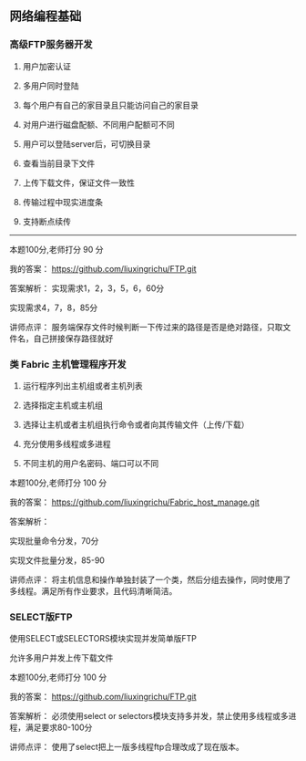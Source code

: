 ## 网络编程基础 ##
### 高级FTP服务器开发 ###

1. 用户加密认证

2. 多用户同时登陆

3. 每个用户有自己的家目录且只能访问自己的家目录

4. 对用户进行磁盘配额、不同用户配额可不同

5. 用户可以登陆server后，可切换目录

6. 查看当前目录下文件

7. 上传下载文件，保证文件一致性

8. 传输过程中现实进度条

9. 支持断点续传

-----------------------------
本题100分,老师打分 90 分

我的答案：
https://github.com/liuxingrichu/FTP.git

答案解析：
实现需求1，2，3，5，6，60分

实现需求4，7，8，85分

讲师点评：
	服务端保存文件时候判断一下传过来的路径是否是绝对路径，只取文件名，自己拼接保存路径就好


### 类 Fabric 主机管理程序开发 ###

1. 运行程序列出主机组或者主机列表

2. 选择指定主机或主机组

3. 选择让主机或者主机组执行命令或者向其传输文件（上传/下载）

4. 充分使用多线程或多进程

5. 不同主机的用户名密码、端口可以不同

本题100分,老师打分 100 分

我的答案：
https://github.com/liuxingrichu/Fabric_host_manage.git

答案解析：

实现批量命令分发，70分

实现文件批量分发，85-90


讲师点评：
	将主机信息和操作单独封装了一个类，然后分组去操作，同时使用了多线程。满足所有作业要求，且代码清晰简洁。

### SELECT版FTP ###

使用SELECT或SELECTORS模块实现并发简单版FTP

允许多用户并发上传下载文件

本题100分,老师打分 100 分

我的答案：
https://github.com/liuxingrichu/FTP.git

答案解析：
必须使用select or selectors模块支持多并发，禁止使用多线程或多进程，满足要求80-100分

讲师点评：
	使用了select把上一版多线程ftp合理改成了现在版本。